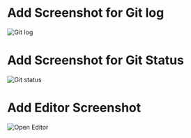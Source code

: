 # Add Screenshot for Git log
![Git log](https://user-images.githubusercontent.com/52785343/80775120-a763b800-8b56-11ea-9025-6f60bb00775a.PNG)

# Add Screenshot for Git Status
![Git status](https://user-images.githubusercontent.com/52785343/80775186-d548fc80-8b56-11ea-84a9-92339781202a.PNG)

# Add Editor Screenshot
![Open Editor](https://user-images.githubusercontent.com/52785343/80775997-1fcb7880-8b59-11ea-92b7-d6f4a0e4d588.PNG)
